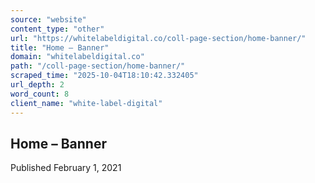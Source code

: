```yaml
---
source: "website"
content_type: "other"
url: "https://whitelabeldigital.co/coll-page-section/home-banner/"
title: "Home – Banner"
domain: "whitelabeldigital.co"
path: "/coll-page-section/home-banner/"
scraped_time: "2025-10-04T18:10:42.332405"
url_depth: 2
word_count: 8
client_name: "white-label-digital"
---
```


## Home – Banner

Published February 1, 2021